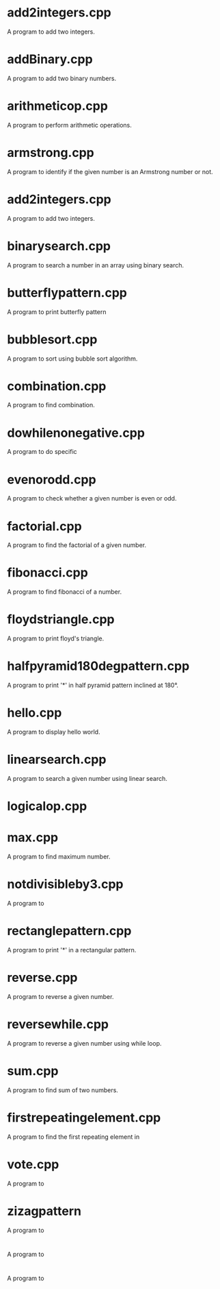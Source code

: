 # add2integers.cpp
A program to add two integers.

# addBinary.cpp
A program to add two binary numbers.

# arithmeticop.cpp
A program to perform arithmetic operations.

# armstrong.cpp
A program to identify if the given number is an Armstrong number or not.

# add2integers.cpp
A program to add two integers.

# binarysearch.cpp
A program to search a number in an array using binary search.

# butterflypattern.cpp
A program to print butterfly pattern

# bubblesort.cpp
A program to sort using bubble sort algorithm.

# combination.cpp
A program to find combination.

# dowhilenonegative.cpp
A program to do specific

# evenorodd.cpp
A program to check whether a given number is even or odd.

# factorial.cpp
A program to find the factorial of a given number.

# fibonacci.cpp
A program to find fibonacci of a number.

# floydstriangle.cpp
A program to print floyd's triangle.

# halfpyramid180degpattern.cpp
A program to print '*' in half pyramid pattern inclined at 180°.

# hello.cpp
A program to display hello world.

# linearsearch.cpp
A program to search a given number using linear search.

# logicalop.cpp

# max.cpp
A program to find maximum number.

# notdivisibleby3.cpp
A program to

# rectanglepattern.cpp
A program to print '*' in a rectangular pattern.

# reverse.cpp
A program to reverse a given number.

# reversewhile.cpp
A program to reverse a given number using while loop.

# sum.cpp
A program to find sum of two numbers.

# firstrepeatingelement.cpp
A program to find the first repeating element in

# vote.cpp
A program to 

# zizagpattern
A program to 

#
A program to 

# 
A program to
